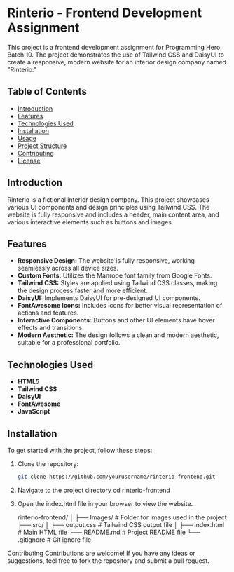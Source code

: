 # Rinterio - Frontend Development Assignment

This project is a frontend development assignment for Programming Hero, Batch 10. The project demonstrates the use of Tailwind CSS and DaisyUI to create a responsive, modern website for an interior design company named "Rinterio."

## Table of Contents

- [Introduction](#introduction)
- [Features](#features)
- [Technologies Used](#technologies-used)
- [Installation](#installation)
- [Usage](#usage)
- [Project Structure](#project-structure)
- [Contributing](#contributing)
- [License](#license)

## Introduction

Rinterio is a fictional interior design company. This project showcases various UI components and design principles using Tailwind CSS. The website is fully responsive and includes a header, main content area, and various interactive elements such as buttons and images.

## Features

- **Responsive Design:** The website is fully responsive, working seamlessly across all device sizes.
- **Custom Fonts:** Utilizes the Manrope font family from Google Fonts.
- **Tailwind CSS:** Styles are applied using Tailwind CSS classes, making the design process faster and more efficient.
- **DaisyUI:** Implements DaisyUI for pre-designed UI components.
- **FontAwesome Icons:** Includes icons for better visual representation of actions and features.
- **Interactive Components:** Buttons and other UI elements have hover effects and transitions.
- **Modern Aesthetic:** The design follows a clean and modern aesthetic, suitable for a professional portfolio.

## Technologies Used

- **HTML5**
- **Tailwind CSS**
- **DaisyUI**
- **FontAwesome**
- **JavaScript**

## Installation

To get started with the project, follow these steps:

1. Clone the repository:

   ```bash
   git clone https://github.com/yourusername/rinterio-frontend.git
2. Navigate to the project directory
   cd rinterio-frontend
3. Open the index.html file in your browser to view the website.

   rinterio-frontend/
│
├── Images/                 # Folder for images used in the project
├── src/
│   ├── output.css          # Tailwind CSS output file
│
├── index.html              # Main HTML file
├── README.md               # Project README file
└── .gitignore              # Git ignore file

Contributing
Contributions are welcome! If you have any ideas or suggestions, feel free to fork the repository and submit a pull request.



